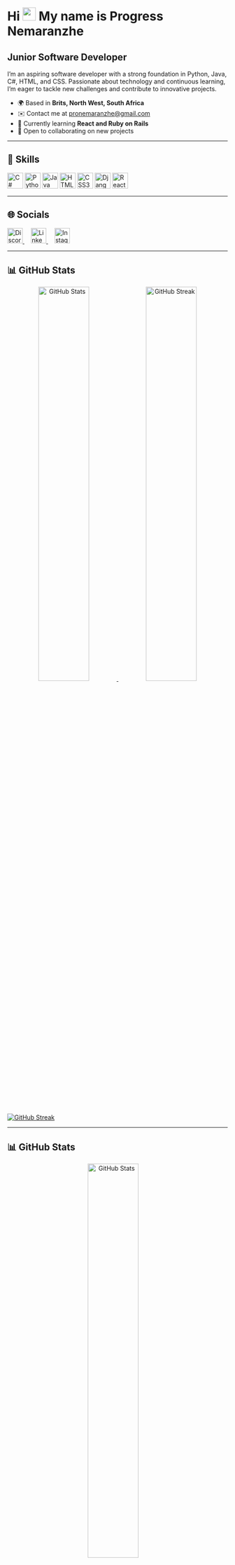 # Hi <img src="https://user-images.githubusercontent.com/18350557/176309783-0785949b-9127-417c-8b55-ab5a4333674e.gif" width="30" /> My name is Progress Nemaranzhe

## Junior Software Developer

I’m an aspiring software developer with a strong foundation in Python, Java, C#, HTML, and CSS. Passionate about technology and continuous learning, I’m eager to tackle new challenges and contribute to innovative projects.

- 🌍 Based in **Brits, North West, South Africa**  
- ✉️ Contact me at [pronemaranzhe@gmail.com](mailto:pronemaranzhe@gmail.com)  
- 🧠 Currently learning **React and Ruby on Rails**  
- 🤝 Open to collaborating on new projects  

---

## 🔧 Skills
<p align="left">
  <img src="https://raw.githubusercontent.com/danielcranney/readme-generator/main/public/icons/skills/csharp-colored.svg" width="36" height="36" alt="C#" />
  <img src="https://raw.githubusercontent.com/danielcranney/readme-generator/main/public/icons/skills/python-colored.svg" width="36" height="36" alt="Python" />
  <img src="https://raw.githubusercontent.com/danielcranney/readme-generator/main/public/icons/skills/java-colored.svg" width="36" height="36" alt="Java" />
  <img src="https://raw.githubusercontent.com/danielcranney/readme-generator/main/public/icons/skills/html5-colored.svg" width="36" height="36" alt="HTML5" />
  <img src="https://raw.githubusercontent.com/danielcranney/readme-generator/main/public/icons/skills/css3-colored.svg" width="36" height="36" alt="CSS3" />
  <img src="https://raw.githubusercontent.com/danielcranney/readme-generator/main/public/icons/skills/django-colored.svg" width="36" height="36" alt="Django" />
  <img src="https://raw.githubusercontent.com/danielcranney/readme-generator/main/public/icons/skills/react-colored.svg" width="36" height="36" alt="React" />
</p>

---

## 🌐 Socials
<p align="left">
  <a href="https://discord.com/users/pro_nemar" target="" style="margin-right: 15px;">
    <img src="https://raw.githubusercontent.com/danielcranney/readme-generator/main/public/icons/socials/discord.svg" width="35" height="35" alt="Discord" style="transition: transform 0.3s ease;"/>
  </a>
  <a href="https://www.linkedin.com/in/progress-nemaranzhe" target="https://www.linkedin.com/in/progress-nemaranzhe/" style="margin-right: 15px;">
    <img src="https://raw.githubusercontent.com/danielcranney/readme-generator/main/public/icons/socials/linkedin.svg" width="35" height="35" alt="LinkedIn" style="transition: transform 0.3s ease;"/>
  </a>
  <a href="https://www.instagram.com/progress_nemaranzhe" target="" style="margin-right: 15px;">
    <img src="https://raw.githubusercontent.com/danielcranney/readme-generator/main/public/icons/socials/instagram.svg" width="35" height="35" alt="Instagram" style="transition: transform 0.3s ease;"/>
  </a>
</p>

---

## 📊 GitHub Stats
<p align="center">
  <a href="https://github.com/KP-Nemaranzhe">
    <img width="48%" src="https://github-readme-stats.vercel.app/api?username=KP-Nemaranzhe&show_icons=true&count_private=true&title_color=0891b2&text_color=ffffff&icon_color=ef4444&bg_color=1c1917&hide_border=true" alt="GitHub Stats" />
  </a>
  <a href="https://github.com/KP-Nemaranzhe">
    <img width="48%" src="https://github-readme-streak-stats.herokuapp.com/?user=KP-Nemaranzhe&stroke=ffffff&background=1c1917&ring=0891b2&fire=0891b2&currStreakNum=ffffff&currStreakLabel=0891b2&sideNums=ffffff&sideLabels=ffffff&dates=ffffff&hide_border=true" alt="GitHub Streak" />
  </a>
</p>

[![GitHub Streak](https://streak-stats.demolab.com?user=KP-Nemaranzhe&theme=tokyonight&border_radius=4)](https://git.io/streak-stats)

---
## 📊 GitHub Stats
<p align="center">
  <a href="https://github.com/KP-Nemaranzhe">
    <img width="48%" src="https://github-readme-stats.vercel.app/api?username=KP-Nemaranzhe&show_icons=true&count_private=true&title_color=0891b2&text_color=ffffff&icon_color=ef4444&bg_color=1c1917&hide_border=true" alt="GitHub Stats" style="margin-right: 20px;" />
  </a>
  <a href="https://github.com/KP-Nemaranzhe">
    <img width="48%" src="https://github-readme-streak-stats.herokuapp.com/?user=KP-Nemaranzhe&stroke=ffffff&background=1c1917&ring=0891b2&fire=0891b2&currStreakNum=ffffff&currStreakLabel=0891b2&sideNums=ffffff&sideLabels=ffffff&dates=ffffff&hide_border=true" alt="GitHub Streak" style="margin-left: 20px;" />
  </a>
</p>

<p align="center">
  <a href="https://github.com/KP-Nemaranzhe">
    <img width="48%" src="https://streak-stats.demolab.com?user=KP-Nemaranzhe&theme=tokyonight&border_radius=4" alt="GitHub Streak" />
  </a>
</p>


## 🚀 GitHub Activity
<p align="center">
  <a href="https://github.com/KP-Nemaranzhe">
    <img src="https://github-readme-activity-graph.vercel.app/graph?username=KP-Nemaranzhe&bg_color=1c1917&color=ffffff&line=ef4444&point=ffffff&area=true&hide_border=true" alt="GitHub Activity Graph" />
  </a>
</p>

---

## 🖥️ Languages I've Used
<p align="center">
  <a href="https://github.com/KP-Nemaranzhe">
    <img width="48%" src="https://github-readme-stats.vercel.app/api/top-langs/?username=KP-Nemaranzhe&langs_count=10&layout=compact&title_color=0891b2&text_color=ffffff&icon_color=ef4444&bg_color=1c1917&hide_border=true&locale=en" alt="Top Languages" />
  </a>
  <a href="https://github-profile-summary-cards.vercel.app/api/cards/repos-per-language?username=KP-Nemaranzhe&theme=github_dark">
    <img width="48%" src="https://github-profile-summary-cards.vercel.app/api/cards/repos-per-language?username=KP-Nemaranzhe&theme=github_dark" alt="Languages Per Repo" />
  </a>
</p>

<p align="center">
  <a href="https://github-profile-summary-cards.vercel.app/api/cards/most-commit-language?username=KP-Nemaranzhe&theme=github_dark">
    <img width="48%" src="https://github-profile-summary-cards.vercel.app/api/cards/most-commit-language?username=KP-Nemaranzhe&theme=github_dark" alt="Most Used Languages" />
  </a>
</p>
